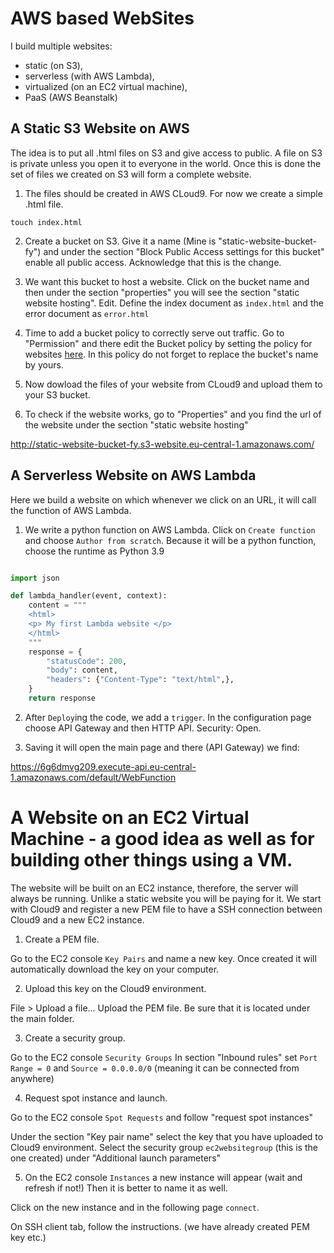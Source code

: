 # AWS based WebSites
I build multiple websites: 
  - static (on S3),
  - serverless (with AWS Lambda),
  - virtualized (on an EC2 virtual machine),
  - PaaS (AWS Beanstalk)

## A Static S3 Website on AWS

The idea is to put all .html files on S3 and give access to public. A file on S3 is private unless you open it to everyone in the world. Once this is done the set of files we created on S3 will form a complete website.

1. The files should be created in AWS CLoud9. For now we create a simple .html file.

````
touch index.html
````

2. Create a bucket on S3. Give it a name (Mine is "static-website-bucket-fy") and under the section "Block Public Access settings for this bucket" enable all public access. Acknowledge that this is the change.

3. We want this bucket to host a website. Click on the bucket name and then under the section "properties" you will see the section "static website hosting". Edit. Define the index document as ``index.html`` and the error document as ``error.html`` 

4. Time to add a bucket policy to correctly serve out traffic. Go to "Permission" and there edit the Bucket policy by setting the policy for websites [here](https://docs.aws.amazon.com/AmazonS3/latest/userguide/WebsiteAccessPermissionsReqd.html). In this policy do not forget to replace the bucket's name by yours.

5. Now dowload the files of your website from CLoud9 and upload them to your S3 bucket.

6. To check if the website works, go to "Properties" and you find the url of the website under the section "static website hosting"

http://static-website-bucket-fy.s3-website.eu-central-1.amazonaws.com/

## A Serverless Website on AWS Lambda

Here we build a website on which whenever we click on an URL, it will call the function of AWS Lambda. 

1. We write a python function on AWS Lambda. Click on ``Create function`` and choose ``Author from scratch``. Because it will be a python function, choose the runtime as Python 3.9

```python

import json

def lambda_handler(event, context):
    content = """
    <html>
    <p> My first Lambda website </p>
    </html>
    """
    response = {
        "statusCode": 200,
        "body": content,
        "headers": {"Content-Type": "text/html",},
    }
    return response

```

2. After ``Deploy``ing the code, we add a ``trigger``. In the configuration page choose API Gateway and then HTTP API. Security: Open.

3. Saving it will open the main page and there (API Gateway) we find: 

https://6g6dmvg209.execute-api.eu-central-1.amazonaws.com/default/WebFunction

# A Website on an EC2 Virtual Machine - a good idea as well as for building other things using a VM.

The website will be built on an EC2 instance, therefore, the server will always be running. Unlike a static website you will be paying for it. We start with Cloud9 and register a new PEM file to have a SSH connection between Cloud9 and a new EC2 instance.

1. Create a PEM file.

Go to the EC2 console ``Key Pairs`` and name a new key. Once created it will automatically download the key on your computer.

2. Upload this key on the Cloud9 environment. 

File > Upload a file... Upload the PEM file. Be sure that it is located under the main folder.


3. Create a security group.

Go to the EC2 console ``Security Groups``  In section "Inbound rules" set ``Port Range = 0`` and ``Source = 0.0.0.0/0`` (meaning it can be connected from anywhere)

4. Request spot instance and launch.

Go to the EC2 console ``Spot Requests`` and follow "request spot instances"

Under the section "Key pair name" select the key that you have uploaded to Cloud9 environment. Select the security group ``ec2websitegroup`` (this is the one created)  under "Additional launch parameters" 

5. On the EC2 console ``Instances`` a new instance will appear (wait and refresh if not!) Then it is better to name it as well.

Click on the new instance and in the following page ``connect``.

On SSH client tab, follow the instructions. (we have already created PEM key etc.)

